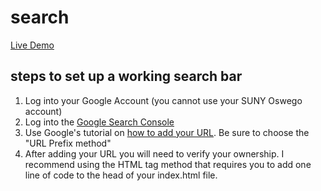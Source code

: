 # search
[Live Demo](https://cyberthread.github.io/search/)

## steps to set up a working search bar
1. Log into your Google Account (you cannot use your SUNY Oswego account)
1. Log into the [Google Search Console](http://www.google.com/webmasters/tools)
1. Use Google's tutorial on [how to add your URL](http://support.google.com/webmasters/bin/answer.py?hl=en&answer=34592). Be sure to choose the "URL Prefix method"
1. After adding your URL you will need to verify your ownership. I recommend using the HTML tag method that requires you to add one line of code to the head of your index.html file.
